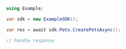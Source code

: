 <!-- Start SDK Example Usage [usage] -->
```csharp
using Example;

var sdk = new ExampleSDK();

var res = await sdk.Pets.CreatePetsAsync();

// handle response
```
<!-- End SDK Example Usage [usage] -->